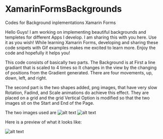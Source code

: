 # XamarinFormsBackgrounds
Codes for Background inplementations Xamarin Forms

Hello Guys!
I am working on implementing beautiful backgrounds and templetes for different Apps I develop. I am sharing this with you here. Use it as you wish!
While learning Xamarin Forms, developing and sharing these code snipets with Gif examples makes me excited to learn more.
Enjoy the code and hopefully it helps you!

This code consists of basically two parts. The Background is at First a line gradiant that is scaled to 4 times so It changes in the view by the changing of positions from the Gradient generated. There are four movements, up, down, left, and right.

The second part is the two shapes added, png images, that have very slow Rotation, Fadind, and Scale animations do achieve this effect. They are placed on a grid and the grid Vertical Option is modified so that the two images sit on the Start and End of the Page.

The two images used are 
![alt text](https://github.com/giovannapp/XamarinFormsBackgrounds/blob/main/shape1.pngf?raw=true)
![alt text](https://github.com/giovannapp/XamarinFormsBackgrounds/blob/main/shape2.pngf?raw=true)

Here is a preview of what it looks like:

![alt text](https://github.com/giovannapp/XamarinFormsBackgrounds/blob/main/BackgroundImageAnimationsandGradiant.gif?raw=true)
